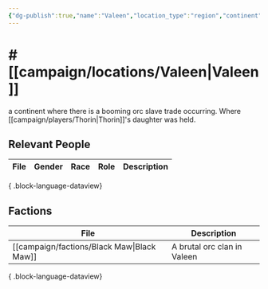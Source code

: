 ```yaml
---
{"dg-publish":true,"name":"Valeen","location_type":"region","continent":null,"region":null,"city":null,"description":null,"tags":null,"permalink":"/campaign/locations/valeen/","dgPassFrontmatter":true,"noteIcon":"","created":"2025-10-26T10:06:25.121-07:00","updated":"2025-10-27T13:36:23.034-07:00"}
---
```


# # [[campaign/locations/Valeen\|Valeen]]
a continent where there is a booming orc slave trade occurring. Where [[campaign/players/Thorin\|Thorin]]'s daughter was held. 

## Relevant People
| File | Gender | Race | Role | Description |
| ---- | ------ | ---- | ---- | ----------- |

{ .block-language-dataview}

## Factions
| File                                          | Description                 |
| --------------------------------------------- | --------------------------- |
| [[campaign/factions/Black Maw\|Black Maw]] | A brutal orc clan in Valeen |

{ .block-language-dataview}